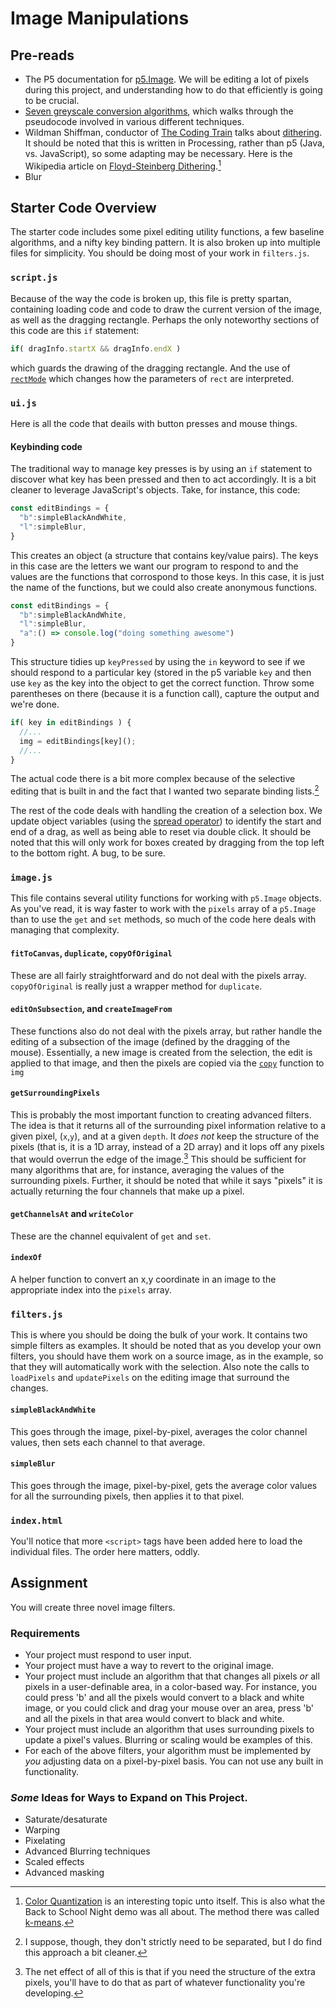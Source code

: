 # Image Manipulations

## Pre-reads
* The P5 documentation for [p5.Image](https://p5js.org/reference/#/p5.Image). We will be editing a lot of pixels during this project, and understanding how to do that efficiently is going to be crucial. 
* [Seven greyscale conversion algorithms](https://tannerhelland.com/2011/10/01/grayscale-image-algorithm-vb6.html), which walks through the pseudocode involved in various different techniques. 
* Wildman Shiffman, conductor of [The Coding Train](https://thecodingtrain.com/) talks about [dithering](https://www.youtube.com/watch?v=0L2n8Tg2FwI). It should be noted that this is written in Processing, rather than p5 (Java, vs. JavaScript), so some adapting may be necessary. Here is the Wikipedia article on [Floyd-Steinberg Dithering](https://en.wikipedia.org/wiki/Floyd%E2%80%93Steinberg_dithering).[^1]
* Blur

## Starter Code Overview

The starter code includes some pixel editing utility functions, a few baseline algorithms, and a nifty key binding pattern. It is also broken up into multiple files for simplicity. You should be doing most of your work in `filters.js`. 

### `script.js`

Because of the way the code is broken up, this file is pretty spartan, containing loading code and code to draw the current version of the image, as well as the dragging rectangle. Perhaps the only noteworthy sections of this code are this `if` statement: 
```javascript
if( dragInfo.startX && dragInfo.endX ) 
```
which guards the drawing of the dragging rectangle. And the use of [`rectMode`](https://p5js.org/reference/#/p5/rectMode) which changes how the parameters of `rect` are interpreted. 

### `ui.js`

Here is all the code that deails with button presses and mouse things. 

#### Keybinding code

The traditional way to manage key presses is by using an `if` statement to discover what key has been pressed and then to act accordingly. It is a bit cleaner to leverage JavaScript's objects. Take, for instance, this code:

```javascript
const editBindings = {
  "b":simpleBlackAndWhite,
  "l":simpleBlur,
}
```

This creates an object (a structure that contains key/value pairs). The keys in this case are the letters we want our program to respond to and the values are the functions that corrospond to those keys. In this case, it is just the name of the functions, but we could also create anonymous functions. 

```javascript
const editBindings = {
  "b":simpleBlackAndWhite,
  "l":simpleBlur,
  "a":() => console.log("doing something awesome")
}
```

This structure tidies up `keyPressed` by using the `in` keyword to see if we should respond to a particular key (stored in the p5 variable `key` and then use `key` as the key into the object to get the correct function. Throw some parentheses on there (because it is a function call), capture the output and we're done.  

```javascript
if( key in editBindings ) {
  //...
  img = editBindings[key]();   
  //...
}
```

The actual code there is a bit more complex because of the selective editing that is built in and the fact that I wanted two separate binding lists.[^2]

The rest of the code deals with handling the creation of a selection box. We update object variables (using the [spread operator](https://developer.mozilla.org/en-US/docs/Web/JavaScript/Reference/Operators/Spread_syntax)) to identify the start and end of a drag, as well as being able to reset via double click. It should be noted that this will only work for boxes created by dragging from the top left to the bottom right. A bug, to be sure. 

### `image.js`

This file contains several utility functions for working with `p5.Image` objects. As you've read, it is way faster to work with the `pixels` array of a `p5.Image` than to use the `get` and `set` methods, so much of the code here deals with managing that complexity. 

#### `fitToCanvas`, `duplicate`, `copyOfOriginal`

These are all fairly straightforward and do not deal with the pixels array. `copyOfOriginal` is really just a wrapper method for `duplicate`. 

#### `editOnSubsection`, and `createImageFrom` 

These functions also do not deal with the pixels array, but rather handle the editing of a subsection of the image (defined by the dragging of the mouse). Essentially, a new image is created from the selection, the edit is applied to that image, and then the pixels are copied via the [`copy`](https://p5js.org/reference/#/p5.Image/copy) function to `img`


#### `getSurroundingPixels`

This is probably the most important function to creating advanced filters. The idea is that it returns all of the surrounding pixel information relative to a given pixel, (`x`,`y`), and at a given `depth`. It _does not_ keep the structure of the pixels (that is, it is a 1D array, instead of a 2D array) and it lops off any pixels that would overrun the edge of the image.[^3] This should be sufficient for many algorithms that are, for instance, averaging the values of the surrounding pixels. Further, it should be noted that while it says "pixels" it is actually returning the four channels that make up a pixel. 

#### `getChannelsAt` and `writeColor`

These are the channel equivalent of `get` and `set`. 

#### `indexOf`

A helper function to convert an x,y coordinate in an image to the appropriate index into the `pixels` array. 

### `filters.js`

This is where you should be doing the bulk of your work. It contains two simple filters as examples. It should be noted that as you develop your own filters, you should have them work on a source image, as in the example, so that they will automatically work with the selection. Also note the calls to `loadPixels` and `updatePixels` on the editing image that surround the changes. 

#### `simpleBlackAndWhite`

This goes through the image, pixel-by-pixel, averages the color channel values, then sets each channel to that average. 

#### `simpleBlur`

This goes through the image, pixel-by-pixel, gets the average color values for all the surrounding pixels, then applies it to that pixel.

### `index.html`

You'll notice that more `<script>` tags have been added here to load the individual files. The order here matters, oddly. 

## Assignment

You will create three novel image filters. 

### Requirements
* Your project must respond to user input.
* Your project must have a way to revert to the original image. 
* Your project must include an algorithm that that changes all pixels _or_ all pixels in a user-definable area, in a color-based way. For instance, you could press 'b' and all the pixels would convert to a black and white image, or you could click and drag your mouse over an area, press 'b' and all the pixels in that area would convert to black and white. 
* Your project must include an algorithm that uses surrounding pixels to update a pixel's values. Blurring or scaling would be examples of this. 
* For each of the above filters, your algorithm must be implemented by *you* adjusting data on a pixel-by-pixel basis. You can not use any built in functionality. 

### _Some_ Ideas for Ways to Expand on This Project. 
* Saturate/desaturate
* Warping
* Pixelating 
* Advanced Blurring techniques
* Scaled effects
* Advanced masking

[^1]: [Color Quantization](https://en.wikipedia.org/wiki/Color_quantization) is an interesting topic unto itself. This is also what the Back to School Night demo was all about. The method there was called [k-means](https://www.nvidia.com/en-us/glossary/data-science/k-means/).
[^2]: I suppose, though, they don't strictly need to be separated, but I do find this approach a bit cleaner. 
[^3]: The net effect of all of this is that if you need the structure of the extra pixels, you'll have to do that as part of whatever functionality you're developing. 

